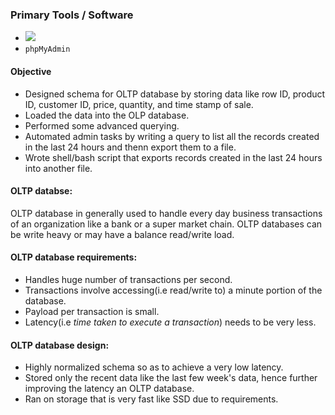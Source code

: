 ### Primary Tools / Software
- <img src="https://img.shields.io/badge/mysql-%2300f.svg?style=for-the-badge&logo=mysql&logoColor=white">
- ```phpMyAdmin```

#### Objective
- Designed schema for OLTP database by storing data like row ID, product ID, customer ID, price, quantity, and time stamp of sale.
- Loaded the data into the OLP database.
- Performed some advanced querying.
- Automated admin tasks by writing a query to list all the records created in the last 24 hours and thenn export them to a file.
- Wrote shell/bash script that exports records created in the last 24 hours into another file.


#### OLTP databse:
OLTP database in generally used to handle every day business transactions of an organization like a bank or a super market chain. OLTP databases can be write heavy or may have a balance read/write load.

#### OLTP database requirements:
- Handles huge number of transactions per second.
- Transactions involve accessing(i.e read/write to) a minute portion of the database.
- Payload per transaction is small.
- Latency(i.e *time taken to execute a transaction*) needs to be very less. 

#### OLTP database design:
- Highly normalized schema so as to achieve a very low latency.
- Stored only the recent data like the last few week's data, hence further improving the latency an OLTP database.
- Ran on storage that is very fast like SSD due to requirements. 
